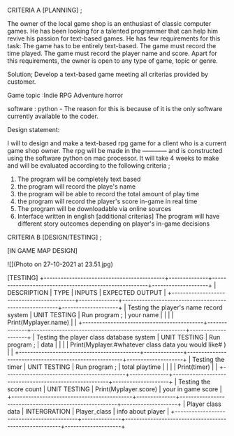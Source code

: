 CRITERIA A [PLANNING] ;

The owner of the local game shop is an enthusiast of classic computer games. He has been looking for a talented programmer that can help him revive his passion for text-based games. He has few requirements for this task:
The game has to be entirely text-based. The game must record the time played. The game must record the player name and score. Apart for this requirements, the owner is open to any type of game, topic or genre.

Solution; Develop a text-based game meeting all criterias provided by customer.

Game topic :Indie RPG Adventure horror

software : python - The reason for this is because of it is the only software currently available to the coder.

Design statement:

I will to design and make a text-based rpg game for a client who is a current game shop owner. The rpg will be made in the ———— and is constructed using the software python on mac processor. It will take 4 weeks to make and will be evaluated according to the following criteria ;

1. The program will be completely text based
2. the program will record the playe's name
3. the program will be able to record the total amount of play time
4. the program will record the player's score in-game in real time
5. The program will be downloadable via online sources
6. Interface written in english
[additional criterias] The program will have different story outcomes depending on player's in-game decisions 


CRITERIA B [DESIGN/TESTING] ; 

[IN GAME MAP DESIGN]

![](Photo on 27-10-2021 at 23.51.jpg)

[TESTING]
+-------------------------------------------+--------------+-------------------------------------------------------+--------------------+
|           DESCRIPTION                     |   TYPE       |   INPUTS                                              |  EXPECTED OUTPUT   |
+-------------------------------------------+--------------+-------------------------------------------------------+--------------------+
| Testing the player's name record system   | UNIT TESTING | Run program ;                                         | your name          |
|                                           |              | Print(Myplayer.name)                                  |                    |
+-------------------------------------------+--------------+-------------------------------------------------------+--------------------+
| Testing the player class database system  | UNIT TESTING | Run program ;                                         | data               |
|                                           |              | Print(Myplayer.#whatever class data you would like# ) |                    |
+-------------------------------------------+--------------+-------------------------------------------------------+--------------------+
| Testing the timer                         | UNIT TESTING | Run program ;                                         | total playtime     |
|                                           |              | Print(timer)                                          |                    |
+-------------------------------------------+--------------+-------------------------------------------------------+--------------------+
| Testing the score count                   | UNIT TESTING | Print(Myplayer.score)                                 | your in game score |
+-------------------------------------------+--------------+-------------------------------------------------------+--------------------+
| Player class data                         | INTERGRATION | Player_class                                          | info about player  |
+-------------------------------------------+--------------+-------------------------------------------------------+--------------------+

